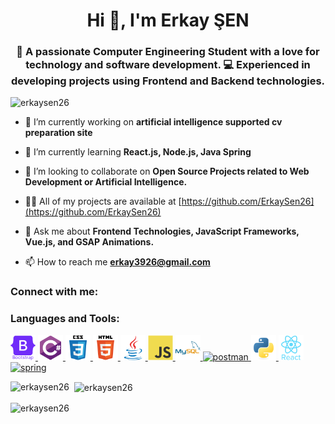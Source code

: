 <h1 align="center">Hi 👋, I'm Erkay ŞEN</h1>
<h3 align="center">🚀 A passionate Computer Engineering Student with a love for technology and software development. 💻 Experienced in developing projects using Frontend and Backend technologies.</h3>

<p align="left"> 
  <img src="https://komarev.com/ghpvc/?username=erkaysen26&label=Profile%20views&color=0e75b6&style=flat" alt="erkaysen26" /> 
</p>

- 🔭 I’m currently working on **artificial intelligence supported cv preparation site**

- 🌱 I’m currently learning **React.js, Node.js, Java Spring**

- 👯 I’m looking to collaborate on **Open Source Projects related to Web Development or Artificial Intelligence.**

- 👨‍💻 All of my projects are available at [https://github.com/ErkaySen26](https://github.com/ErkaySen26)

- 💬 Ask me about **Frontend Technologies, JavaScript Frameworks, Vue.js, and GSAP Animations.**

- 📫 How to reach me **erkay3926@gmail.com**

<h3 align="left">Connect with me:</h3>
<p align="left"></p>

<h3 align="left">Languages and Tools:</h3>
<p align="left"> 
  <a href="https://getbootstrap.com" target="_blank" rel="noreferrer"> 
    <img src="https://raw.githubusercontent.com/devicons/devicon/master/icons/bootstrap/bootstrap-plain-wordmark.svg" alt="bootstrap" width="40" height="40"/> 
  </a> 
  <a href="https://www.w3schools.com/cs/" target="_blank" rel="noreferrer"> 
    <img src="https://raw.githubusercontent.com/devicons/devicon/master/icons/csharp/csharp-original.svg" alt="csharp" width="40" height="40"/> 
  </a> 
  <a href="https://www.w3schools.com/css/" target="_blank" rel="noreferrer"> 
    <img src="https://raw.githubusercontent.com/devicons/devicon/master/icons/css3/css3-original-wordmark.svg" alt="css3" width="40" height="40"/> 
  </a> 
  <a href="https://www.w3.org/html/" target="_blank" rel="noreferrer"> 
    <img src="https://raw.githubusercontent.com/devicons/devicon/master/icons/html5/html5-original-wordmark.svg" alt="html5" width="40" height="40"/> 
  </a> 
  <a href="https://www.java.com" target="_blank" rel="noreferrer"> 
    <img src="https://raw.githubusercontent.com/devicons/devicon/master/icons/java/java-original.svg" alt="java" width="40" height="40"/> 
  </a> 
  <a href="https://developer.mozilla.org/en-US/docs/Web/JavaScript" target="_blank" rel="noreferrer"> 
    <img src="https://raw.githubusercontent.com/devicons/devicon/master/icons/javascript/javascript-original.svg" alt="javascript" width="40" height="40"/> 
  </a> 
  <a href="https://www.mysql.com/" target="_blank" rel="noreferrer"> 
    <img src="https://raw.githubusercontent.com/devicons/devicon/master/icons/mysql/mysql-original-wordmark.svg" alt="mysql" width="40" height="40"/> 
  </a> 
  <a href="https://postman.com" target="_blank" rel="noreferrer"> 
    <img src="https://www.vectorlogo.zone/logos/getpostman/getpostman-icon.svg" alt="postman" width="40" height="40"/> 
  </a> 
  <a href="https://www.python.org" target="_blank" rel="noreferrer"> 
    <img src="https://raw.githubusercontent.com/devicons/devicon/master/icons/python/python-original.svg" alt="python" width="40" height="40"/> 
  </a> 
  <a href="https://reactjs.org/" target="_blank" rel="noreferrer"> 
    <img src="https://raw.githubusercontent.com/devicons/devicon/master/icons/react/react-original-wordmark.svg" alt="react" width="40" height="40"/> 
  </a> 
  <a href="https://spring.io/" target="_blank" rel="noreferrer"> 
    <img src="https://www.vectorlogo.zone/logos/springio/springio-icon.svg" alt="spring" width="40" height="40"/> 
  </a> 
</p>

<p>
  <img align="left" src="https://github-readme-stats.vercel.app/api/top-langs?username=erkaysen26&show_icons=true&locale=en&layout=compact" alt="erkaysen26" />
</p>

<p>&nbsp;
  <img align="center" src="https://github-readme-stats.vercel.app/api?username=erkaysen26&show_icons=true&locale=en" alt="erkaysen26" />
</p>

<p>
  <img align="center" src="https://github-readme-streak-stats.herokuapp.com/?user=erkaysen26&" alt="erkaysen26" />
</p>
